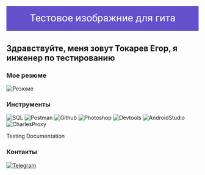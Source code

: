 ![Header](https://github.com/TokarevEgor/TokarevEgor/blob/main/assets/image_for_git_1.png)

## Здравствуйте, меня зовут Токарев Егор, я инженер по тестированию

### Мое резюме
![Резюме](https://drive.google.com/file/d/1I-Ud6lUz2P-9yB_kp_q9LdwKyDXqEdO8/view?usp=sharing)

### Инструменты
![SQL](https://img.shields.io/badge/-SQL-000000?style=for-the-badge&logo=MySQL&logoColor=006699)
![Postman](https://img.shields.io/badge/-Postman-000000?style=for-the-badge&logo=Postman&logoColor=ff6633)
![Github](https://img.shields.io/badge/-Github-000000?style=for-the-badge&logo=Github&logoColor=ffffff)
![Photoshop](https://img.shields.io/badge/-Photoshop-000000?style=for-the-badge&logo=Photoshop&logoColor=3399ff)
![Devtools](https://img.shields.io/badge/-Devtools-000000?style=for-the-badge&logo=Devtools&logoColor=3366ff)
![AndroidStudio](https://img.shields.io/badge/-AndroidStudio-000000?style=for-the-badge&logo=AndroidStudio&logoColor=00cc66)
![CharlesProxy](https://img.shields.io/badge/-CharlesProxy-000000?style=for-the-badge&logo=CharlesProxy&logoColor=ccccff)

Testing Documentation

### Контакты
[![Telegram](https://img.shields.io/badge/-Telegram-000000?style=for-the-badge&logo=Telegram&logoColor=27A0D9)](https://t.me/Tokarev_Egor)
